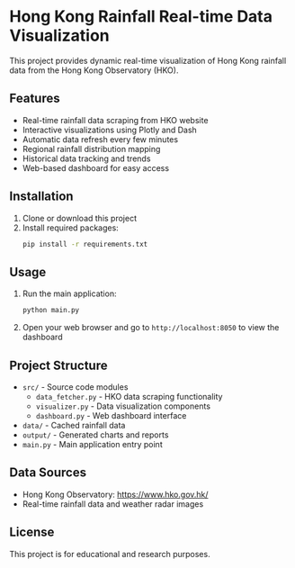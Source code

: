 # Hong Kong Rainfall Real-time Data Visualization

This project provides dynamic real-time visualization of Hong Kong rainfall data from the Hong Kong Observatory (HKO).

## Features

- Real-time rainfall data scraping from HKO website
- Interactive visualizations using Plotly and Dash
- Automatic data refresh every few minutes
- Regional rainfall distribution mapping
- Historical data tracking and trends
- Web-based dashboard for easy access

## Installation

1. Clone or download this project
2. Install required packages:
   ```bash
   pip install -r requirements.txt
   ```

## Usage

1. Run the main application:
   ```bash
   python main.py
   ```

2. Open your web browser and go to `http://localhost:8050` to view the dashboard

## Project Structure

- `src/` - Source code modules
  - `data_fetcher.py` - HKO data scraping functionality  
  - `visualizer.py` - Data visualization components
  - `dashboard.py` - Web dashboard interface
- `data/` - Cached rainfall data
- `output/` - Generated charts and reports
- `main.py` - Main application entry point

## Data Sources

- Hong Kong Observatory: https://www.hko.gov.hk/
- Real-time rainfall data and weather radar images

## License

This project is for educational and research purposes.
